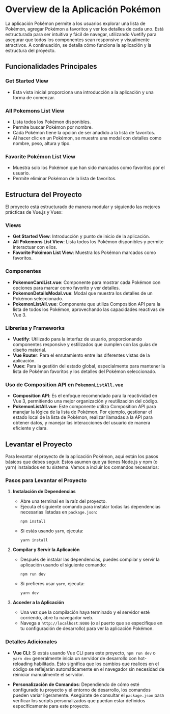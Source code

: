 # Overview de la Aplicación Pokémon

La aplicación Pokémon permite a los usuarios explorar una lista de Pokémon, agregar Pokémon a favoritos y ver los detalles de cada uno. Está estructurada para ser intuitiva y fácil de navegar, utilizando Vuetify para asegurar que todos los componentes sean responsive y visualmente atractivos. A continuación, se detalla cómo funciona la aplicación y la estructura del proyecto.

## Funcionalidades Principales

### Get Started View

- Esta vista inicial proporciona una introducción a la aplicación y una forma de comenzar.

### All Pokemons List View

- Lista todos los Pokémon disponibles.
- Permite buscar Pokémon por nombre.
- Cada Pokémon tiene la opción de ser añadido a la lista de favoritos.
- Al hacer clic en un Pokémon, se muestra una modal con detalles como nombre, peso, altura y tipo.

### Favorite Pokémon List View

- Muestra solo los Pokémon que han sido marcados como favoritos por el usuario.
- Permite eliminar Pokémon de la lista de favoritos.

## Estructura del Proyecto

El proyecto está estructurado de manera modular y siguiendo las mejores prácticas de Vue.js y Vuex:

### Views

- **Get Started View**: Introducción y punto de inicio de la aplicación.
- **All Pokemons List View**: Lista todos los Pokémon disponibles y permite interactuar con ellos.
- **Favorite Pokémon List View**: Muestra los Pokémon marcados como favoritos.

### Componentes

- **PokemonCardList.vue**: Componente para mostrar cada Pokémon con opciones para marcar como favorito y ver detalles.
- **PokemonDetailsModal.vue**: Modal que muestra los detalles de un Pokémon seleccionado.
- **PokemonListAll.vue**: Componente que utiliza Composition API para la lista de todos los Pokémon, aprovechando las capacidades reactivas de Vue 3.

### Librerías y Frameworks

- **Vuetify**: Utilizado para la interfaz de usuario, proporcionando componentes responsive y estilizados que cumplen con las guías de diseño material.
- **Vue Router**: Para el enrutamiento entre las diferentes vistas de la aplicación.
- **Vuex**: Para la gestión del estado global, especialmente para mantener la lista de Pokémon favoritos y los detalles del Pokémon seleccionado.

### Uso de Composition API en `PokemonListAll.vue`

- **Composition API**: Es el enfoque recomendado para la reactividad en Vue 3, permitiendo una mejor organización y reutilización del código.
- **PokemonListAll.vue**: Este componente utiliza Composition API para manejar la lógica de la lista de Pokémon. Por ejemplo, gestionar el estado local de la lista de Pokémon, realizar llamadas a la API para obtener datos, y manejar las interacciones del usuario de manera eficiente y clara.

## Levantar el Proyecto

Para levantar el proyecto de la aplicación Pokémon, aquí están los pasos básicos que debes seguir. Estos asumen que ya tienes Node.js y npm (o yarn) instalados en tu sistema. Vamos a incluir los comandos necesarios:

### Pasos para Levantar el Proyecto

1. **Instalación de Dependencias**

   - Abre una terminal en la raíz del proyecto.
   - Ejecuta el siguiente comando para instalar todas las dependencias necesarias listadas en `package.json`:
     ```
     npm install
     ```
   - Si estás usando `yarn`, ejecuta:
     ```
     yarn install
     ```

2. **Compilar y Servir la Aplicación**

   - Después de instalar las dependencias, puedes compilar y servir la aplicación usando el siguiente comando:
     ```
     npm run dev
     ```
   - Si prefieres usar `yarn`, ejecuta:
     ```
     yarn dev
     ```

3. **Acceder a la Aplicación**
   - Una vez que la compilación haya terminado y el servidor esté corriendo, abre tu navegador web.
   - Navega a `http://localhost:8080` (o al puerto que se especifique en tu configuración de desarrollo) para ver la aplicación Pokémon.

### Detalles Adicionales

- **Vue CLI**: Si estás usando Vue CLI para este proyecto, `npm run dev` o `yarn dev` generalmente inicia un servidor de desarrollo con hot-reloading habilitado. Esto significa que los cambios que realices en el código se reflejarán automáticamente en el navegador sin necesidad de reiniciar manualmente el servidor.

- **Personalización de Comandos**: Dependiendo de cómo esté configurado tu proyecto y el entorno de desarrollo, los comandos pueden variar ligeramente. Asegúrate de consultar el `package.json` para verificar los scripts personalizados que puedan estar definidos específicamente para este proyecto.
